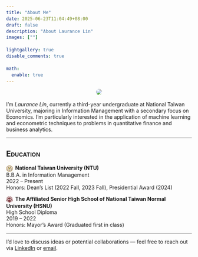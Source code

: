 ```yaml
---
title: "About Me"
date: 2025-06-23T11:04:49+08:00
draft: false
description: "About Laurance Lin"
images: [""]

lightgallery: true
disable_comments: true

math:
  enable: true
---
```


<div style="text-align: center;">
  <img src="/images/avatar.png" style="width: 150px; border-radius: 50%;">
</div>

I’m *Laurance Lin*, currently a third-year undergraduate at National Taiwan University, majoring in Information Management with a secondary focus on Economics. I’m particularly interested in the application of machine learning and econometric techniques to problems in quantitative finance and business analytics. 

---

<h2 style="font-variant: small-caps;"> Education </h2>

<img src="NTU.png" alt="NTU Logo" style="height:1.25em; vertical-align:middle; margin-right:0.5em;">**National Taiwan University (NTU)**<br>
B.B.A. in Information Management<br>
2022 – Present<br>
Honors: Dean’s List (2022 Fall, 2023 Fall), Presidential Award (2024)

<img src="HSNU.png" alt="HSNU Logo" style="height:1.25em; vertical-align:middle; margin-right:0.5em; border-radius: 50%;">**The Affiliated Senior High School of National Taiwan Normal University (HSNU)**<br>
High School Diploma<br>
2019 – 2022<br>
Honors: Mayor’s Award (Graduated first in class)

---

I’d love to discuss ideas or potential collaborations — feel free to reach out via [LinkedIn](https://linkedin.com/in/LauranceLin) or [email](mailto:b11705050@ntu.edu.tw).